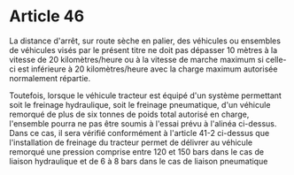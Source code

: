# Article 46

La distance d'arrêt, sur route sèche en palier, des véhicules ou ensembles de véhicules visés par le présent titre ne doit pas dépasser 10 mètres à la vitesse de 20 kilomètres/heure ou à la vitesse de marche maximum si celle-ci est inférieure à 20 kilomètres/heure avec la charge maximum autorisée normalement répartie.

Toutefois, lorsque le véhicule tracteur est équipé d'un système permettant soit le freinage hydraulique, soit le freinage pneumatique, d'un véhicule remorqué de plus de six tonnes de poids total autorisé en charge, l'ensemble pourra ne pas être soumis à l'essai prévu à l'alinéa ci-dessus. Dans ce cas, il sera vérifié conformément à l'article 41-2 ci-dessus que l'installation de freinage du tracteur permet de délivrer au véhicule remorqué une pression comprise entre 120 et 150 bars dans le cas de liaison hydraulique et de 6 à 8 bars dans le cas de liaison pneumatique
